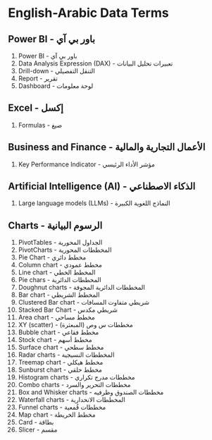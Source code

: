 # English-Arabic Data Terms

## Power BI - باور بي آي
1. Power BI - باور بي آي
1. Data Analysis Expression (DAX) - تعبيرات تحليل البيانات
1. Drill-down - التنقل التفصيلي
1. Report - تقرير
1. Dashboard - لوحة معلومات

## Excel - إكسل
1. Formulas - صيغ

## Business and Finance - الأعمال التجارية والمالية 
1. Key Performance Indicator - مؤشر الأداء الرئيسي


## Artificial Intelligence (AI) - الذكاء الاصطناعي
1. Large language models (LLMs) - النماذج اللغوية الكبيرة

## Charts - الرسوم البيانية
1. PivotTables - الجداول المحورية
1. PivotCharts - المخططات المحورية
1. Pie Chart - مخطط دائري
1. Column chart - مخطط عمودي
1. Line chart - المخطط الخطي
1. Pie chars - المخططات الدائرية
1. Doughnut charts - المخططات الدائرية المجوفة
1. Bar chart - المخطط الشريطي
1. Clustered Bar chart - شريطي متفاوت المسافات
1. Stacked Bar Chart - شريطي مكدس
1. Area chart - مخطط مساحي
1. XY (scatter) - مخططات س وص (المبعثرة) 
1. Bubble chart - مخطط فقاعي
1. Stock chart - مخطط أسهم
1. Surface chart - مخطط سطحي
1. Radar charts - المخططات النسيجية
1. Treemap chart - مخطط هيكلي
1. Sunburst chart - مخطط حلقي
1. Histogram charts - مخططات مدرج تكراري
1. Combo charts - مخططات التحرير والسرد
1. Box and Whisker charts - مخططات الصندوق وطرفيه
1. Waterfall charts - المخططات الانحدارية
1. Funnel charts - مخططات قُمعية
1. Map chart - مخطط الخريطة
1. Card - بطاقة
1. Slicer - مقسم 
